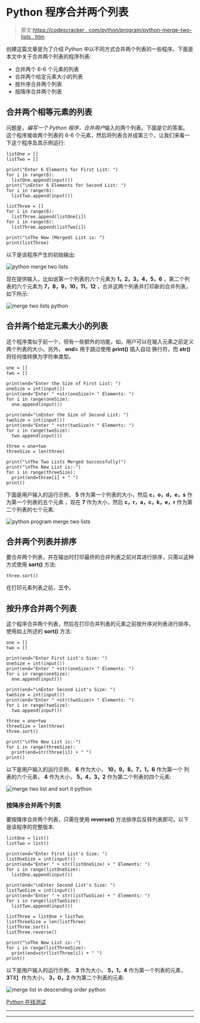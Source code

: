 # Python 程序合并两个列表

> 原文:[https://codescracker . com/python/program/python-merge-two-lists . htm](https://codescracker.com/python/program/python-merge-two-lists.htm)

创建这篇文章是为了介绍 Python 中以不同方式合并两个列表的一些程序。下面是本文中关于合并两个列表的程序列表:

*   合并两个 6-6 个元素的列表
*   合并两个给定元素大小的列表
*   按升序合并两个列表
*   按降序合并两个列表

## 合并两个相等元素的列表

问题是，*编写一个 Python 程序，合并用户*输入的两个列表。下面是它的答案。 这个程序接收两个列表的 6-6 个元素，然后将列表合并成第三个。让我们来看一下这个程序及其示例运行:

```
listOne = []
listTwo = []

print("Enter 6 Elements for First List: ")
for i in range(6):
  listOne.append(input())
print("\nEnter 6 Elements for Second List: ")
for i in range(6):
  listTwo.append(input())

listThree = []
for i in range(6):
  listThree.append(listOne[i])
for i in range(6):
  listThree.append(listTwo[i])

print("\nThe New (Merged) List is: ")
print(listThree)
```

以下是该程序产生的初始输出:

![python merge two lists](../Images/697620c859b93e7086814ab0a928ceac.png)

现在提供输入，比如说第一个列表的六个元素为 **1，2，3，4，5，6** ，第二个列表的六个元素为 **7，8，9，10，11，12** ，合并这两个列表并打印新的合并列表，如下所示:

![merge two lists python](../Images/005278d55b36bb3ababd1b2ab7c663c8.png)

## 合并两个给定元素大小的列表

这个程序类似于前一个，但有一些额外的功能，如，用户可以在输入元素之前定义两个列表的大小。另外， **end=** 用于跳过使用 **print()** 插入自动 换行符，而 **str()** 将任何值转换为字符串类型。

```
one = []
two = []

print(end="Enter the Size of First List: ")
oneSize = int(input())
print(end="Enter " +str(oneSize)+ " Elements: ")
for i in range(oneSize):
  one.append(input())

print(end="\nEnter the Size of Second List: ")
twoSize = int(input())
print(end="Enter " +str(twoSize)+ " Elements: ")
for i in range(twoSize):
  two.append(input())

three = one+two
threeSize = len(three)

print("\nThe Two Lists Merged Successfully!")
print("\nThe New List is:-")
for i in range(threeSize):
  print(end=three[i] + " ")
print()
```

下面是用户输入的运行示例， **5** 作为第一个列表的大小，然后 **c，o，d，e，s** 作为第一个列表的五个元素 ，现在 **7** 作为大小，然后 **c，r，a，c，k，e，r** 作为第二个列表的七个元素:

![python program merge two lists](../Images/d97f75746a97f15a2a31e6e35fc44ef8.png)

## 合并两个列表并排序

要合并两个列表，并在输出时打印最终的合并列表之前对其进行排序，只需以这种方式使用 **sort()** 方法:

```
three.sort()
```

在打印元素列表之前，**三个**。

## 按升序合并两个列表

这个程序合并两个列表，然后在打印合并列表的元素之前按升序对列表进行排序，使用如上所述的 **sort()** 方法:

```
one = []
two = []

print(end="Enter First List's Size: ")
oneSize = int(input())
print(end="Enter " +str(oneSize)+ " Elements: ")
for i in range(oneSize):
  one.append(input())

print(end="\nEnter Second List's Size: ")
twoSize = int(input())
print(end="Enter " +str(twoSize)+ " Elements: ")
for i in range(twoSize):
  two.append(input())

three = one+two
threeSize = len(three)
three.sort()

print("\nThe New List is:-")
for i in range(threeSize):
  print(end=str(three[i]) + " ")
print()
```

以下是用户输入的运行示例， **6** 作为大小， **10，9，8，7，1，6** 作为第一个 列表的六个元素， **4** 作为大小， **5，4，3，2** 作为第二个列表的四个元素:

![merge two list and sort it python](../Images/5dc7e83ebd258efab0720df359608849.png)

### 按降序合并两个列表

要按降序合并两个列表，只需在使用 **reverse()** 方法排序后反转列表即可。以下是该程序的完整版本:

```
listOne = list()
listTwo = list()

print(end="Enter First List's Size: ")
listOneSize = int(input())
print(end="Enter " + str(listOneSize) + " Elements: ")
for i in range(listOneSize):
  listOne.append(input())

print(end="\nEnter Second List's Size: ")
listTwoSize = int(input())
print(end="Enter " + str(listTwoSize) + " Elements: ")
for i in range(listTwoSize):
  listTwo.append(input())

listThree = listOne + listTwo
listThreeSize = len(listThree)
listThree.sort()
listThree.reverse()

print("\nThe New List is:-")
for i in range(listThreeSize):
  print(end=str(listThree[i]) + " ")
print()
```

以下是用户输入的运行示例， **3** 作为大小， **5，1，4** 作为第一个列表的元素，**3**T8】作为大小， **3，0，2** 作为第二个列表的元素:

![merge list in descending order python](../Images/705baaebaa29090e5b205bb8061c6b89.png)

[Python 在线测试](/exam/showtest.php?subid=10)

* * *

* * *